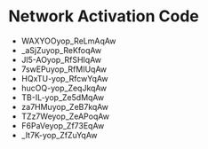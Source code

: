 # Network Activation Code
* WAXYOOyop_ReLmAqAw
* _aSjZuyop_ReKfoqAw
* Jl5-AOyop_RfSHIqAw
* 7swEPuyop_RfMIUqAw
* HQxTU-yop_RfcwYqAw
* hucOQ-yop_ZeqJkqAw
* TB-IL-yop_Ze5dMqAw
* za7HMuyop_ZeB7kqAw
* TZz7Weyop_ZeAPoqAw
* F6PaVeyop_Zf73EqAw
* _It7K-yop_ZfZuYqAw